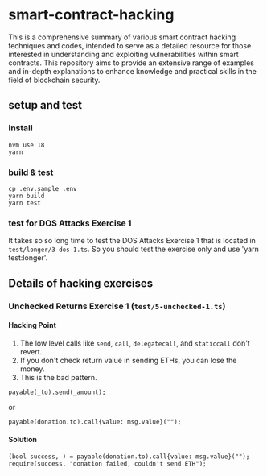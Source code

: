 # smart-contract-hacking

This is a comprehensive summary of various smart contract hacking techniques and codes, intended to serve as a detailed resource for those interested in understanding and exploiting vulnerabilities within smart contracts. This repository aims to provide an extensive range of examples and in-depth explanations to enhance knowledge and practical skills in the field of blockchain security.

## setup and test

### install
```
nvm use 18
yarn
```

### build & test
```
cp .env.sample .env
yarn build
yarn test
```

### test for DOS Attacks Exercise 1
It takes so so long time to test the DOS Attacks Exercise 1 that is located in `test/longer/3-dos-1.ts`. So you should test the exercise only and use 'yarn test:longer'.


## Details of hacking exercises

### Unchecked Returns Exercise 1 (`test/5-unchecked-1.ts`)
#### Hacking Point
1. The low level calls like `send`, `call`, `delegatecall`, and `staticcall` don't revert.
2. If you don't check return value in sending ETHs, you can lose the money.
3. This is the bad pattern.
```
payable(_to).send(_amount);
```
or
```
payable(donation.to).call{value: msg.value}("");
```
#### Solution
```
(bool success, ) = payable(donation.to).call{value: msg.value}("");
require(success, "donation failed, couldn't send ETH");
```
